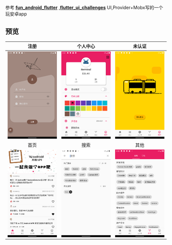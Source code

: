 参考 [**fun_android_flutter**](https://github.com/phoenixsky/fun_android_flutter) ,[**flutter_ui_challenges**](https://github.com/lohanidamodar/flutter_ui_challenges) UI,Provider+Mobx写的一个玩安卓app



## 预览

|                        注册                         |                        个人中心                         |                        未认证                         |
| :-------------------------------------------------: | :-----------------------------------------------------: | :---------------------------------------------------: |
| ![注册](Screenshots/Screenshot_20200221-143932.png) | ![个人中心](Screenshots/Screenshot_20200221-143726.png) | ![未认证](Screenshots/Screenshot_20200221-143840.png) |
|                        首页                         |                          搜索                           |                         其他                          |
| ![首页](Screenshots/Screenshot_20200221-143741.png) |   ![搜索](Screenshots/Screenshot_20200221-144137.png)   |  ![其他](Screenshots/Screenshot_20200221-143807.png)  |

